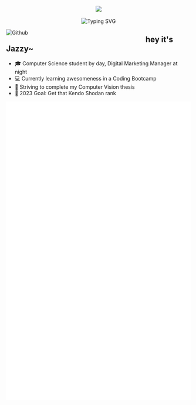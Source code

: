 <p align="center"><img src="https://user-images.githubusercontent.com/10039521/214786507-a9cb479e-aa14-41fb-9112-7f6b0bbf5325.png"></p>
<p align="center"><img src="https://readme-typing-svg.demolab.com?font=Poppins&pause=1000&color=C78492&center=true&vCenter=true&width=435&lines=kendoka%2FSTEMinist+%EF%BD%A5%EF%BE%9F%E2%9C%A7" alt="Typing SVG" /></p>

<img width="380" align="left" alt="Github"
src="https://user-images.githubusercontent.com/10039521/214791258-205140f7-5920-43e5-a751-b4de25f5832a.jpg" 
/> 

## hey it's Jazzy~  

- 🎓 Computer Science student by day, Digital Marketing Manager at night
- 💻 Currently learning awesomeness in a Coding Bootcamp
- 💼 Striving to complete my Computer Vision thesis
- 💪 2023 Goal: Get that Kendo Shodan rank

<p align="center"><img src="https://github.com/celesica/celesica/blob/main/metrics.svg"></p>

